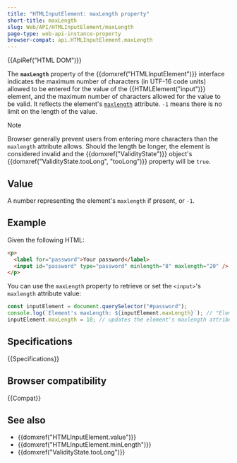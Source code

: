 ```yaml
---
title: "HTMLInputElement: maxLength property"
short-title: maxLength
slug: Web/API/HTMLInputElement/maxLength
page-type: web-api-instance-property
browser-compat: api.HTMLInputElement.maxLength
---
```


{{ApiRef("HTML DOM")}}

The **`maxLength`** property of the {{domxref("HTMLInputElement")}} interface indicates the maximum number of characters (in UTF-16 code units) allowed to be entered for the value of the {{HTMLElement("input")}} element, and the maximum number of characters allowed for the value to be valid. It reflects the element's [`maxlength`](/en-US/docs/Web/HTML/Reference/Element/input#maxlength) attribute. `-1` means there is no limit on the length of the value.

> [!NOTE]
> Browser generally prevent users from entering more characters than the `maxlength` attribute allows. Should the length be longer, the element is considered invalid and the {{domxref("ValidityState")}} object's {{domxref("ValidityState.tooLong", "tooLong")}} property will be `true`.

## Value

A number representing the element's `maxlength` if present, or `-1`.

## Example

Given the following HTML:

```html
<p>
  <label for="password">Your password</label>
  <input id="password" type="password" minlength="8" maxlength="20" />
</p>
```

You can use the `maxLength` property to retrieve or set the `<input>`'s `maxlength` attribute value:

```js
const inputElement = document.querySelector("#password");
console.log(`Element's maxLength: ${inputElement.maxLength}`); // "Element's maxlength: 20"
inputElement.maxLength = 18; // updates the element's maxlength attribute value
```

## Specifications

{{Specifications}}

## Browser compatibility

{{Compat}}

## See also

- {{domxref("HTMLInputElement.value")}}
- {{domxref("HTMLInputElement.minLength")}}
- {{domxref("ValidityState.tooLong")}}
